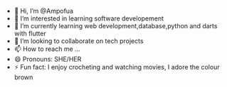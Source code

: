 - 👋 Hi, I’m @Ampofua
- 👀 I’m interested in learning software developement
- 🌱 I’m currently learning web development,database,python and darts with flutter
- 💞️ I’m looking to collaborate on tech projects 
- 📫 How to reach me ...
- 😄 Pronouns: SHE/HER
- ⚡ Fun fact: I enjoy crocheting and watching movies, I adore the colour brown

<!---
Ampofua/Ampofua is a ✨ special ✨ repository because its `README.md` (this file) appears on your GitHub profile.
You can click the Preview link to take a look at your changes.
--->
